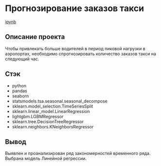 # Прогнозирование заказов такси
[ipynb](https://github.com/kioydo/educational_projects/blob/main/Taxi/Прогнозирование_заказов_такси.ipynb)

## Описание проекта
Чтобы привлекать больше водителей в период пиковой нагрузки в аэропортах, необходимо спрогнозировать количество заказов такси на следующий час.

## Стэк
- python
- pandas
- seaborn
- statsmodels.tsa.seasonal.seasonal_decompose
- sklearn.model_selection.TimeSeriesSplit
- sklearn.linear_model.LinearRegression
- lightgbm.LGBMRegressor
- sklearn.tree.DecisionTreeRegressor
- sklearn.neighbors.KNeighborsRegressor

## Вывод 
Выявлен и проанализирован ряд закономерностей временного ряда. Выбрана модель Линейной регрессии.

